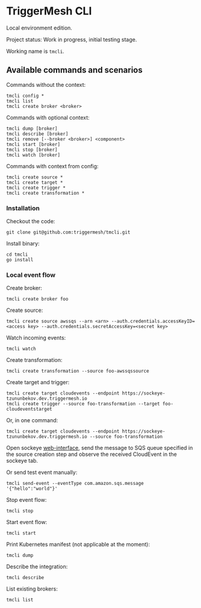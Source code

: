 # TriggerMesh CLI
Local environment edition.

Project status: Work in progress, initial testing stage.

Working name is `tmcli`.

## Available commands and scenarios

Commands without the context:

```
tmcli config *
tmcli list
tmcli create broker <broker>
```

Commands with optional context:

```
tmcli dump [broker]
tmcli describe [broker]
tmcli remove [--broker <broker>] <component>
tmcli start [broker]
tmcli stop [broker]
tmcli watch [broker]
```

Commands with context from config:

```
tmcli create source *
tmcli create target *
tmcli create trigger *
tmcli create transformation *
```

### Installation

Checkout the code:

```
git clone git@github.com:triggermesh/tmcli.git
```

Install binary:

```
cd tmcli
go install
```

### Local event flow

Create broker:

```
tmcli create broker foo
```

Create source:

```
tmcli create source awssqs --arn <arn> --auth.credentials.accessKeyID=<access key> --auth.credentials.secretAccessKey=<secret key>
```

Watch incoming events:

```
tmcli watch
```

Create transformation:
```
tmcli create transformation --source foo-awssqssource
```

Create target and trigger:

```
tmcli create target cloudevents --endpoint https://sockeye-tzununbekov.dev.triggermesh.io
tmcli create trigger --source foo-transformation --target foo-cloudeventstarget
```

Or, in one command:

```
tmcli create target cloudevents --endpoint https://sockeye-tzununbekov.dev.triggermesh.io --source foo-transformation
```

Open sockeye [web-interface](https://sockeye-tzununbekov.dev.triggermesh.io), send the message to SQS queue specified in the source creation step and observe the received CloudEvent in the sockeye tab.

Or send test event manually:

```
tmcli send-event --eventType com.amazon.sqs.message '{"hello":"world"}'
```

Stop event flow:

```
tmcli stop
```

Start event flow:

```
tmcli start
```

Print Kubernetes manifest (not applicable at the moment):

```
tmcli dump
```

Describe the integration:

```
tmcli describe
```

List existing brokers:

```
tmcli list
```
